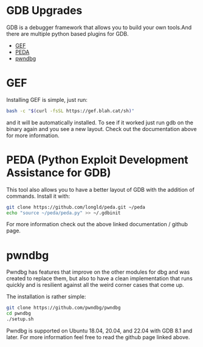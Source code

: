 # GDB Upgrades
GDB is a debugger framework that allows you to build your own tools.And there are multiple python based plugins for GDB. 
- [GEF](https://hugsy.github.io/gef/)
- [PEDA](https://github.com/longld/peda)
- [pwndbg](https://github.com/pwndbg/pwndbg)

# GEF
Installing GEF is simple, just run:
```sh
bash -c "$(curl -fsSL https://gef.blah.cat/sh)"
```
and it will be automatically installed. To see if it worked just run gdb on the binary again and you see a new layout. Check out the documentation above for more information.

# PEDA (Python Exploit Development Assistance for GDB)
This tool also allows you to have a better layout of GDB with the addition of commands. Install it with:
```sh
git clone https://github.com/longld/peda.git ~/peda
echo "source ~/peda/peda.py" >> ~/.gdbinit
```
For more information check out the above linked documentation / github page.

# pwndbg 
Pwndbg has features that improve on the other modules for dbg and was created to replace them, but also to have a clean implementation that runs quickly and is resilient against all the weird corner cases that come up. 

The installation is rather simple:
```sh
git clone https://github.com/pwndbg/pwndbg
cd pwndbg
./setup.sh
```
Pwndbg is supported on Ubuntu 18.04, 20.04, and 22.04 with GDB 8.1 and later. For more information feel free to read the github page linked above.
